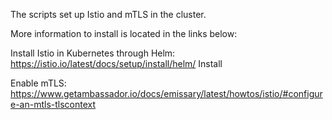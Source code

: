 The scripts set up Istio and mTLS in the cluster.

More information to install is located in the links below:

Install Istio in Kubernetes through Helm: https://istio.io/latest/docs/setup/install/helm/
Install

Enable mTLS: https://www.getambassador.io/docs/emissary/latest/howtos/istio/#configure-an-mtls-tlscontext
